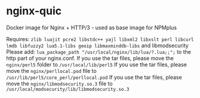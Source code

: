 # nginx-quic
Docker image for Nginx + HTTP/3 - used as base image for NPMplus

Requires: `zlib luajit pcre2 libstdc++ yajl libxml2 libxslt perl libcurl lmdb libfuzzy2 lua5.1-libs geoip libmaxminddb-libs` and libmodsecurity <br>
Please add: `lua_package_path "/usr/local/nginx/lib/lua/?.lua;;";` to the http part of your nginx.conf.
If you use the tar files, please move the `nginx/perl5` folder to `/usr/local/lib/perl5`
If you use the tar files, please move the `nginx/perllocal.pod` file to `/usr/lib/perl5/core_perl/perllocal.pod`
If you use the tar files, please move the `nginx/libmodsecurity.so.3` file to `/usr/local/modsecurity/lib/libmodsecurity.so.3`
